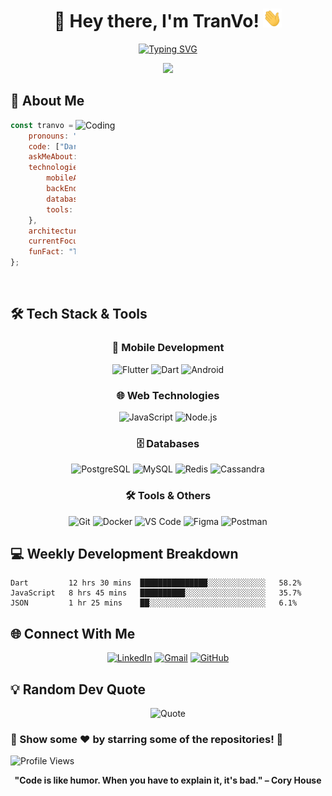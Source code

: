 # <div align="center">🚀 Hey there, I'm **TranVo**! <img src="https://raw.githubusercontent.com/ABSphreak/ABSphreak/master/gifs/Hi.gif" width="30px" height="30px"></div>

<div align="center">
  
[![Typing SVG](https://readme-typing-svg.demolab.com?font=Fira+Code&size=22&duration=3000&pause=1000&color=6366F1&center=true&vCenter=true&multiline=true&width=600&height=100&lines=Mobile+Developer+%F0%9F%93%B1;Creative+Problem+Solver+%E2%9A%A1;Building+Amazing+Apps+%F0%9F%9A%80)](https://git.io/typing-svg)

<img src="https://user-images.githubusercontent.com/73097560/115834477-dbab4500-a447-11eb-908a-139a6edaec5c.gif">

</div>

## 🎯 About Me

<img align="right" alt="Coding" width="400" src="https://cdn.dribbble.com/users/1162077/screenshots/3848914/programmer.gif">

```javascript
const tranvo = {
    pronouns: "she" | "her",
    code: ["Dart", "JavaScript"],
    askMeAbout: ["Flutter", "Mobile Dev", "Tech", "Photography"],
    technologies: {
        mobileApp: ["Flutter"],
        backEnd: ["Node.js", "Express"],
        database: ["PostgreSQL", "MySQL", "Redis", "Cassandra"],
        tools: ["Git", "VS Code", "Figma", "Postman"]
    },
    architecture: ["Serverless Architecture", "Progressive web applications", "Single page applications"],
    currentFocus: "Building scalable mobile applications",
    funFact: "There are two ways to write error-free programs; only the third one works"
};
```

<br>

## 🛠️ Tech Stack & Tools

<div align="center">

### 📱 Mobile Development
![Flutter](https://img.shields.io/badge/Flutter-02569B?style=for-the-badge&logo=flutter&logoColor=white)
![Dart](https://img.shields.io/badge/Dart-0175C2?style=for-the-badge&logo=dart&logoColor=white)
![Android](https://img.shields.io/badge/Android-3DDC84?style=for-the-badge&logo=android&logoColor=white)

### 🌐 Web Technologies  
![JavaScript](https://img.shields.io/badge/JavaScript-F7DF1E?style=for-the-badge&logo=javascript&logoColor=black)
![Node.js](https://img.shields.io/badge/Node.js-339933?style=for-the-badge&logo=node.js&logoColor=white)

### 🗄️ Databases
![PostgreSQL](https://img.shields.io/badge/PostgreSQL-316192?style=for-the-badge&logo=postgresql&logoColor=white)
![MySQL](https://img.shields.io/badge/MySQL-005C84?style=for-the-badge&logo=mysql&logoColor=white)
![Redis](https://img.shields.io/badge/Redis-DC382D?style=for-the-badge&logo=redis&logoColor=white)
![Cassandra](https://img.shields.io/badge/Cassandra-1287B1?style=for-the-badge&logo=apache-cassandra&logoColor=white)

### 🛠️ Tools & Others
![Git](https://img.shields.io/badge/Git-F05032?style=for-the-badge&logo=git&logoColor=white)
![Docker](https://img.shields.io/badge/Docker-2CA5E0?style=for-the-badge&logo=docker&logoColor=white)
![VS Code](https://img.shields.io/badge/VS_Code-0078D4?style=for-the-badge&logo=visual%20studio%20code&logoColor=white)
![Figma](https://img.shields.io/badge/Figma-F24E1E?style=for-the-badge&logo=figma&logoColor=white)
![Postman](https://img.shields.io/badge/Postman-FF6C37?style=for-the-badge&logo=postman&logoColor=white)

</div>


## 💻 Weekly Development Breakdown

<!--START_SECTION:waka-->
```text
Dart         12 hrs 30 mins  ███████████████░░░░░░░░░░░░░   58.2%
JavaScript   8 hrs 45 mins   ██████████░░░░░░░░░░░░░░░░░░   35.7%
JSON         1 hr 25 mins    ██░░░░░░░░░░░░░░░░░░░░░░░░░░   6.1%
```
<!--END_SECTION:waka-->

## 🌐 Connect With Me

<div align="center">
  
[![LinkedIn](https://img.shields.io/badge/LinkedIn-0077B5?style=for-the-badge&logo=linkedin&logoColor=white)](https://www.linkedin.com/in/tran-vo-79923b266/)
[![Gmail](https://img.shields.io/badge/Gmail-D14836?style=for-the-badge&logo=gmail&logoColor=white)](mailto:vongocbaotran754@gmail.com)
[![GitHub](https://img.shields.io/badge/GitHub-100000?style=for-the-badge&logo=github&logoColor=white)](https://github.com/btransemafor)

</div>

## 💡 Random Dev Quote
<div align="center">
  
![Quote](https://quotes-github-readme.vercel.app/api?type=horizontal&theme=tokyonight)

</div>

### 🌟 Show some ❤️ by starring some of the repositories! 🌟

<img src="https://komarev.com/ghpvc/?username=YourUsername&label=Profile%20views&color=0e75b6&style=flat" alt="Profile Views" />

</div>

<div align="center">
  
**"Code is like humor. When you have to explain it, it's bad." – Cory House**

</div>
